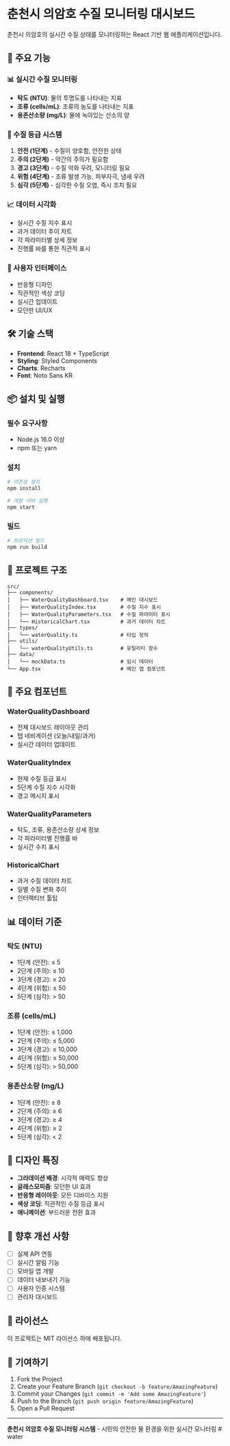 # 춘천시 의암호 수질 모니터링 대시보드

춘천시 의암호의 실시간 수질 상태를 모니터링하는 React 기반 웹 애플리케이션입니다.

## 🚀 주요 기능

### 📊 실시간 수질 모니터링
- **탁도 (NTU)**: 물의 투명도를 나타내는 지표
- **조류 (cells/mL)**: 조류의 농도를 나타내는 지표  
- **용존산소량 (mg/L)**: 물에 녹아있는 산소의 양

### 🎯 수질 등급 시스템
1. **안전 (1단계)** - 수질이 양호함, 안전한 상태
2. **주의 (2단계)** - 약간의 주의가 필요함
3. **경고 (3단계)** - 수질 악화 우려, 모니터링 필요
4. **위험 (4단계)** - 조류 발생 가능, 피부자극, 냄새 우려
5. **심각 (5단계)** - 심각한 수질 오염, 즉시 조치 필요

### 📈 데이터 시각화
- 실시간 수질 지수 표시
- 과거 데이터 추이 차트
- 각 파라미터별 상세 정보
- 진행률 바를 통한 직관적 표시

### 🎨 사용자 인터페이스
- 반응형 디자인
- 직관적인 색상 코딩
- 실시간 업데이트
- 모던한 UI/UX

## 🛠 기술 스택

- **Frontend**: React 18 + TypeScript
- **Styling**: Styled Components
- **Charts**: Recharts
- **Font**: Noto Sans KR

## 📦 설치 및 실행

### 필수 요구사항
- Node.js 16.0 이상
- npm 또는 yarn

### 설치
```bash
# 의존성 설치
npm install

# 개발 서버 실행
npm start
```

### 빌드
```bash
# 프로덕션 빌드
npm run build
```

## 📁 프로젝트 구조

```
src/
├── components/
│   ├── WaterQualityDashboard.tsx    # 메인 대시보드
│   ├── WaterQualityIndex.tsx        # 수질 지수 표시
│   ├── WaterQualityParameters.tsx   # 수질 파라미터 표시
│   └── HistoricalChart.tsx          # 과거 데이터 차트
├── types/
│   └── waterQuality.ts              # 타입 정의
├── utils/
│   └── waterQualityUtils.ts         # 유틸리티 함수
├── data/
│   └── mockData.ts                  # 임시 데이터
└── App.tsx                          # 메인 앱 컴포넌트
```

## 🔧 주요 컴포넌트

### WaterQualityDashboard
- 전체 대시보드 레이아웃 관리
- 탭 네비게이션 (오늘/내일/과거)
- 실시간 데이터 업데이트

### WaterQualityIndex
- 현재 수질 등급 표시
- 5단계 수질 지수 시각화
- 경고 메시지 표시

### WaterQualityParameters
- 탁도, 조류, 용존산소량 상세 정보
- 각 파라미터별 진행률 바
- 실시간 수치 표시

### HistoricalChart
- 과거 수질 데이터 차트
- 일별 수질 변화 추이
- 인터랙티브 툴팁

## 📊 데이터 기준

### 탁도 (NTU)
- 1단계 (안전): ≤ 5
- 2단계 (주의): ≤ 10
- 3단계 (경고): ≤ 20
- 4단계 (위험): ≤ 50
- 5단계 (심각): > 50

### 조류 (cells/mL)
- 1단계 (안전): ≤ 1,000
- 2단계 (주의): ≤ 5,000
- 3단계 (경고): ≤ 10,000
- 4단계 (위험): ≤ 50,000
- 5단계 (심각): > 50,000

### 용존산소량 (mg/L)
- 1단계 (안전): ≥ 8
- 2단계 (주의): ≥ 6
- 3단계 (경고): ≥ 4
- 4단계 (위험): ≥ 2
- 5단계 (심각): < 2

## 🎨 디자인 특징

- **그라데이션 배경**: 시각적 매력도 향상
- **글래스모피즘**: 모던한 UI 효과
- **반응형 레이아웃**: 모든 디바이스 지원
- **색상 코딩**: 직관적인 수질 등급 표시
- **애니메이션**: 부드러운 전환 효과

## 🔮 향후 개선 사항

- [ ] 실제 API 연동
- [ ] 실시간 알림 기능
- [ ] 모바일 앱 개발
- [ ] 데이터 내보내기 기능
- [ ] 사용자 인증 시스템
- [ ] 관리자 대시보드

## 📝 라이선스

이 프로젝트는 MIT 라이선스 하에 배포됩니다.

## 🤝 기여하기

1. Fork the Project
2. Create your Feature Branch (`git checkout -b feature/AmazingFeature`)
3. Commit your Changes (`git commit -m 'Add some AmazingFeature'`)
4. Push to the Branch (`git push origin feature/AmazingFeature`)
5. Open a Pull Request

---

**춘천시 의암호 수질 모니터링 시스템** - 시민의 안전한 물 환경을 위한 실시간 모니터링
#   w a t e r  
 